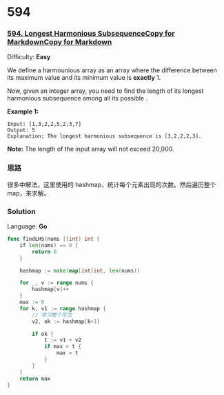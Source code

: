 # 594
### [594\. Longest Harmonious SubsequenceCopy for MarkdownCopy for Markdown](https://leetcode.com/problems/longest-harmonious-subsequence/)

Difficulty: **Easy**


We define a harmounious array as an array where the difference between its maximum value and its minimum value is **exactly** 1.

Now, given an integer array, you need to find the length of its longest harmonious subsequence among all its possible .

**Example 1:**

```
Input: [1,3,2,2,5,2,3,7]
Output: 5
Explanation: The longest harmonious subsequence is [3,2,2,2,3].
```

**Note:** The length of the input array will not exceed 20,000.

### 思路
很多中解法，这里使用的 hashmap，统计每个元素出现的次数。然后遍历整个 map，来求解。
### Solution

Language: **Go**

```go
func findLHS(nums []int) int {
    if len(nums) == 0 {
		return 0
	}

	hashmap := make(map[int]int, len(nums))

	for _, v := range nums {
		hashmap[v]++
	}
	max := 0
	for k, v1 := range hashmap {
		// 学习整个写法
		v2, ok := hashmap[k+1]

		if ok {
			t := v1 + v2
			if max < t {
				max = t
			}
		}
	}
	return max
}
```